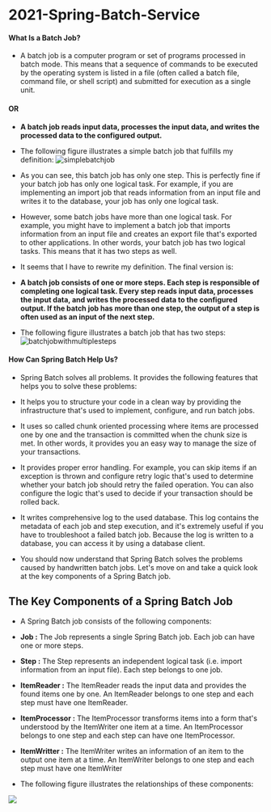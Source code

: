 # 2021-Spring-Batch-Service

#### What Is a Batch Job?
* A batch job is a computer program or set of programs processed in batch mode. 
This means that a sequence of commands to be executed by the operating system is listed in a file (often called a batch file, command file, or 
shell script) and submitted for execution as a single unit.
#### OR
* **A batch job reads input data, processes the input data, and writes the processed data to the configured output.**

* The following figure illustrates a simple batch job that fulfills my definition:
![simplebatchjob](https://www.petrikainulainen.net/wp-content/uploads/simplebatchjob.png "simplebatchjob")

* As you can see, this batch job has only one step. This is perfectly fine if your batch job has only one logical task. For example, if you are implementing an import job that reads information from an input file and writes it to the database, your job has only one logical task.

* However, some batch jobs have more than one logical task. For example, you might have to implement a batch job that imports information from an input file and creates an export file that's exported to other applications. In other words, your batch job has two logical tasks. This means that it has two steps as well.

* It seems that I have to rewrite my definition. The final version is:

* **A batch job consists of one or more steps. Each step is responsible of completing one logical task. Every step reads input data, processes the input data, and writes the processed data to the configured output. If the batch job has more than one step, the output of a step is often used as an input of the next step.**

* The following figure illustrates a batch job that has two steps:
![batchjobwithmultiplesteps](https://www.petrikainulainen.net/wp-content/uploads/batchjobwithmultiplesteps.png "batchjobwithmultiplesteps")

#### How Can Spring Batch Help Us?

 * Spring Batch solves all problems. It provides the following features that helps you to solve these problems:
 
 * It helps you to structure your code in a clean way by providing the infrastructure that's used to implement, configure, and run batch jobs.

* It uses so called chunk oriented processing where items are processed one by one and the transaction is committed when the chunk size is met. In other words, it provides you an easy way to manage the size of your transactions.

* It provides proper error handling. For example, you can skip items if an exception is thrown and configure retry logic that's used to determine whether your batch job should retry the failed operation. You can also configure the logic that's used to decide if your transaction should be rolled back. 

* It writes comprehensive log to the used database. This log contains the metadata of each job and step execution, and it's extremely useful if you have to troubleshoot a failed batch job. Because the log is written to a database, you can access it by using a database client.

* You should now understand that Spring Batch solves the problems caused by handwritten batch jobs. Let's move on and take a quick look at the key components of a Spring Batch job.

## The Key Components of a Spring Batch Job
* A Spring Batch job consists of the following components:

* **Job :** The Job represents a single Spring Batch job. Each job can have one or more steps.

* **Step :** The Step represents an independent logical task (i.e. import information from an input file). Each step belongs to one job.

* **ItemReader :** The ItemReader reads the input data and provides the found items one by one. An ItemReader belongs to one step and each step must have one ItemReader.

* **ItemProcessor :** The ItemProcessor transforms items into a form that's understood by the ItemWriter one item at a time. An ItemProcessor belongs to one step and each step can have one ItemProcessor.

* **ItemWritter :** The ItemWriter writes an information of an item to the output one item at a time. An ItemWriter belongs to one step and each step must have one ItemWriter

* The following figure illustrates the relationships of these components:

![](https://www.petrikainulainen.net/wp-content/uploads/springbatchjob.png)

